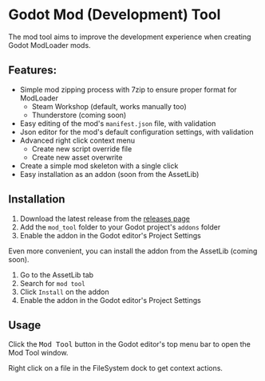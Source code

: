 # Godot Mod (Development) Tool
The mod tool aims to improve the development experience when creating Godot ModLoader mods.

## Features:
- Simple mod zipping process with 7zip to ensure proper format for ModLoader
    - Steam Workshop (default, works manually too)
    - Thunderstore (coming soon)
- Easy editing of the mod's `manifest.json` file, with validation
- Json editor for the mod's default configuration settings, with validation
- Advanced right click context menu
    - Create new script override file
    - Create new asset overwrite
- Create a simple mod skeleton with a single click
- Easy installation as an addon (soon from the AssetLib)


## Installation
1. Download the latest release from the [releases page](https://github.com/GodotModding/godot-mod-tool)
1. Add the `mod_tool` folder to your Godot project's `addons` folder
1. Enable the addon in the Godot editor's Project Settings

Even more convenient, you can install the addon from the AssetLib (coming soon).
1. Go to the AssetLib tab
1. Search for `mod tool`
1. Click `Install` on the addon
1. Enable the addon in the Godot editor's Project Settings


## Usage
Click the <kbd>Mod Tool</kbd> button in the Godot editor's top menu bar to open the Mod Tool window.

Right click on a file in the FileSystem dock to get context actions.
